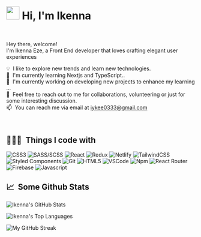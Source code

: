 <!-- - 👋 Hi, I’m Ikenna
- 👀 I’m interested in web development.
- 🌱 I’m currently learning reactjs and nextjs
- 💞️ I’m looking to collaborate on any frontend projects
- 📫 You can reach me via email at iykee0333@gmail.com

<!---
ikennaezef/ikennaezef is a ✨ special ✨ repository because its `README.md` (this file) appears on your GitHub profile.
You can click the Preview link to take a look at your changes.
--->
 
 
 
 
 # <img src="https://cdn.jsdelivr.net/gh/Th3Wall/assets-cdn/PersonalGithubReadme/HandGreet.gif" width="35" />&nbsp;<b>Hi, I'm Ikenna</b>

<br>


<!-- <img align="right" src="https://cdn.jsdelivr.net/gh/Th3Wall/assets-cdn/PersonalGithubReadme/Memoji.png" width="200"/> -->
<p aligh="left">
  <p>Hey there, welcome!</br>
  I'm Ikenna Eze, a Front End developer that loves crafting elegant user experiences
  	
  💡 &nbsp;I like to explore new trends and learn new technologies. </br>
  🌱 &nbsp;I'm currently learning Nextjs and TypeScript.. </br>
  🚧 &nbsp;I'm currently working on developing new projects to enhance my learning  ... </br>
  💬 &nbsp;Feel free to reach out to me for collaborations, volunteering or just for some interesting discussion. </br>
  📫 &nbsp;You can reach me via email at iykee0333@gmail.com
</p>
<br>

<h2>👨🏻‍💻 &nbsp;Things I code with</h2>
<p>
  <img alt="CSS3" src="https://img.shields.io/badge/-CSS3-1572B6?style=flat-square&logo=css3&logoColor=white" />
  <img alt="SASS/SCSS" src="https://img.shields.io/badge/-SASS/SCSS-CC6699?style=flat-square&logo=sass&logoColor=white" />
  <img alt="React" src="https://img.shields.io/badge/-React-45b8d8?style=flat-square&logo=react&logoColor=white" />
  <img alt="Redux" src="https://img.shields.io/badge/-Redux-764ABC?style=flat-square&logo=redux&logoColor=white" />
  <img alt="Netlify" src="https://img.shields.io/badge/-Netlify-00C7B7?style=flat-square&logo=netlify&logoColor=white" />
  <img alt="TailwindCSS" src="https://img.shields.io/badge/-Tailwind%20CSS-0AB6D3?style=flat-square&logo=tailwind-css&logoColor=white" />
  <img alt="Styled Components" src="https://img.shields.io/badge/-Styled_Components-db7092?style=flat-square&logo=styled-components&logoColor=white" />
  <img alt="Git" src="https://img.shields.io/badge/-Git-F05032?style=flat-square&logo=git&logoColor=white" />
  <img alt="HTML5" src="https://img.shields.io/badge/-HTML5-E34F26?style=flat-square&logo=html5&logoColor=white" />
  <img alt="VSCode" src="https://img.shields.io/badge/-Visual_Studio_Code-0078D4?style=flat-square&logo=visual%20studio%20code&logoColor=white" />
  <img alt="Npm" src="https://img.shields.io/badge/-NPM-CB3837?style=flat-square&logo=npm&logoColor=white" />
  <img alt="React Router" src="https://img.shields.io/badge/-React_Router-CA4245?style=flat-square&logo=react-router&logoColor=white" />
  <img alt="Firebase" src="https://img.shields.io/badge/-Firebase-ffca28?style=flat-square&logo=firebase&logoColor=black" />
  <img alt="Javascript" src="https://img.shields.io/badge/-JavaScript-F7DF1E?style=flat-square&logo=javascript&logoColor=black" />
</p>



<h2>📈 &nbsp;Some Github Stats</h2>
<span align="left">

![Ikenna's GitHub Stats](https://github-readme-stats.vercel.app/api?username=ikennaezef&show_icons=true&hide_border=true&bg_color=3D3D3D&title_color=00E6FE&icon_color=00E6FE&text_color=FFFFFF)
</span>

<span align="left" >
   

   ![Ikenna's Top Languages](https://github-readme-stats.vercel.app/api/top-langs?username=ikennaezef&show_icons=true&hide_border=true&bg_color=3D3D3D&title_color=00E6FE&text_color=FFFFFF&locale=en&layout=compact)
</span>


<span align="left" >

![My GitHub Streak](http://github-readme-streak-stats.herokuapp.com?user=ikennaezef&hide_border=true&theme=black-ice&background=3D3D3D&stroke=00E6FE)
</span>

